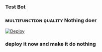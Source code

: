 ### Test Bot

### ᴍᴜʟᴛɪғᴜɴᴄᴛɪᴏɴ ǫᴜᴀʟɪᴛʏ Nothing doer


[![Deploy](https://www.herokucdn.com/deploy/button.svg)](https://dashboard.heroku.com/new?button-url=https://github.com/rokura-sys/MetadataTool&amp;template=https://github.com/rokura-sys/MetadataTool)

### deploy it now and make it do nothing
